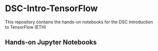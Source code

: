 # DSC-Intro-TensorFlow
This repository contains the hands-on notebooks for the DSC Introduction to TensorFlow (ETH)

## Hands-on Jupyter Notebooks

[](http://colab.research.google.com/github/toelt-llc/astroml-hackdays/blob/master/1%20-%20Autoencoders/code/Your%20first%20autoencoder%20with%20Keras.ipynb)
